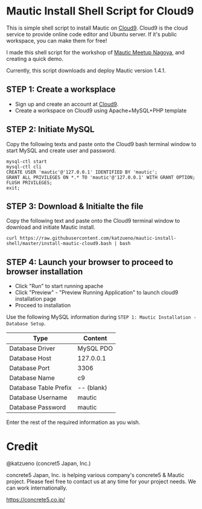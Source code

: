 # Mautic Install Shell Script for Cloud9

This is simple shell script to install Mautic on [Cloud9](https://c9.io/c/t3lGIvLecba). Cloud9 is the cloud service to provide online code editor and Ubuntu server. If it's public workspace, you can make them for free!

I made this shell script for the workshop of [Mautic Meetup Nagoya](http://www.meetup.com/Mautic-Meetup-Nagoya/), and creating a quick demo.

Currently, this script downloads and deploy Mautic version 1.4.1.

## STEP 1: Create a worksplace

- Sign up and create an account at [Cloud9](https://c9.io/c/t3lGIvLecba).
- Create a workspace on Cloud9 using Apache+MySQL+PHP template

## STEP 2: Initiate MySQL

Copy the following texts and paste onto the Cloud9 bash terminal window to start MySQL and create user and password.

```
mysql-ctl start
mysql-ctl cli
CREATE USER 'mautic'@'127.0.0.1' IDENTIFIED BY 'mautic';
GRANT ALL PRIVILEGES ON *.* TO 'mautic'@'127.0.0.1' WITH GRANT OPTION;
FLUSH PRIVILEGES;
exit;

```

## STEP 3: Download & Initialte the file

Copy the following text and paste onto the Cloud9 terminal window to download and initiate Mautic install.


```
curl https://raw.githubusercontent.com/katzueno/mautic-install-shell/master/install-mautic-cloud9.bash | bash

```

## STEP 4: Launch your browser to proceed to browser installation

- Click "Run" to start running apache
- Click "Preview" - "Preview Running Application" to launch cloud9 installation page
- Proceed to installation

Use the following MySQL information during `STEP 1: Mautic Installation - Database Setup`.

Type              | Content
------------------|-----
Database Driver   | MySQL PDO
Database Host     | 127.0.0.1
Database Port     | 3306
Database Name     | c9
Database Table Prefix | -- (blank)
Database Username | mautic
Database Password | mautic

Enter the rest of the required information as you wish.


# Credit

@katzueno (concret5 Japan, Inc.)

concrete5 Japan, Inc. is helping various company's concrete5 & Mautic project. Please feel free to contact us at any time for your project needs. We can work internationally.

https://concrete5.co.jp/

